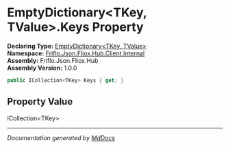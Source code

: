 ﻿<!--  
  <auto-generated>   
    The contents of this file were generated by a tool.  
    Changes to this file may be list if the file is regenerated  
  </auto-generated>   
-->

# EmptyDictionary\<TKey, TValue\>.Keys Property

**Declaring Type:** [EmptyDictionary\<TKey, TValue\>](../index.md)  
**Namespace:** [Friflo.Json.Fliox.Hub.Client.Internal](../../index.md)  
**Assembly:** Friflo.Json.Fliox.Hub  
**Assembly Version:** 1.0.0

```csharp
public ICollection<TKey> Keys { get; }
```

## Property Value

ICollection\<TKey\>

___

*Documentation generated by [MdDocs](https://github.com/ap0llo/mddocs)*
